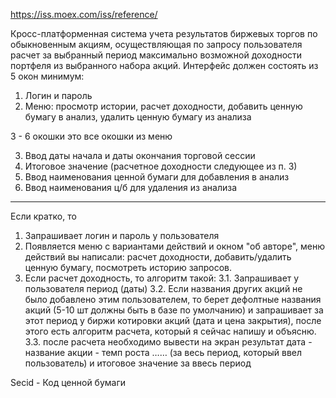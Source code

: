 

https://iss.moex.com/iss/reference/

Кросс-платформенная система учета результатов биржевых торгов по обыкновенным акциям, осуществляющая по запросу
пользователя расчет за выбранный период максимально возможной доходности портфеля из выбранного набора акций.
Интерфейс должен состоять из 5 окон минимум:

1. Логин и пароль
2. Меню: просмотр истории, расчет доходности, добавить ценную бумагу в анализ, удалить ценную бумагу из анализа

3 - 6 окошки это все окошки из меню

3. Ввод даты начала и даты окончания торговой сессии
4. Итоговое значение (расчетное доходности следующее из п. 3)
5. Ввод наименования ценной бумаги для добавления в анализ
6. Ввод наименования ц/б для удаления из анализа




________

Если кратко, то
1. Запрашивает логин и пароль у пользователя
2. Появляется меню с вариантами действий и окном "об авторе", меню действий вы написали: расчет доходности,
добавить/удалить ценную бумагу, посмотреть историю запросов.
3. Если расчет доходность, то алгоритм такой:
   3.1. Запрашивает у пользователя период (даты)
   3.2. Если названия других акций не было добавлено этим пользователем, то берет дефолтные названия акций
   (5-10 шт должны быть в базе по умолчанию) и запрашивает за этот период у биржи котировки акций (дата и цена закрытия),
   после этого есть алгоритм расчета, который я сейчас напишу и объясню.
   3.3. после расчета необходимо вывести на экран результат
   дата - название акции - темп роста
   …… (за весь период, который ввел пользователь)
   и итоговое значение за ввесь период

Secid - Код ценной бумаги
